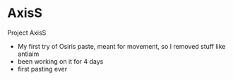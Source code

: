 # AxisS
Project AxisS
- My first try of Osiris paste, meant for movement, so I removed stuff like antiaim
- been working on it for 4 days
- first pasting ever

